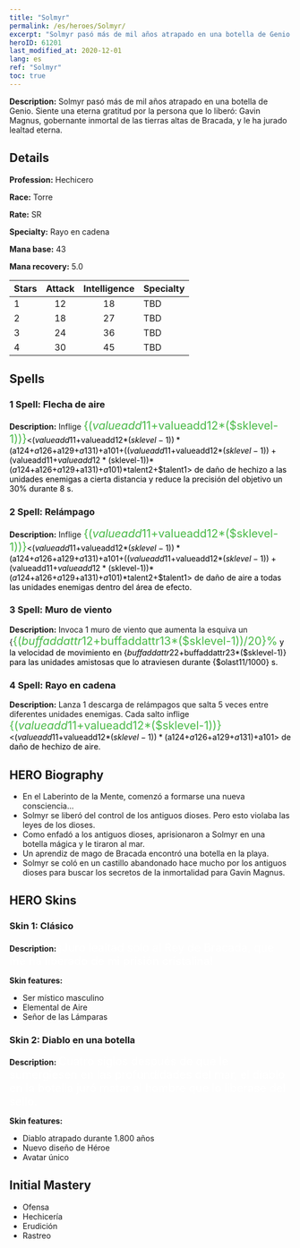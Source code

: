 ```yaml
---
title: "Solmyr"
permalink: /es/heroes/Solmyr/
excerpt: "Solmyr pasó más de mil años atrapado en una botella de Genio. Siente una eterna gratitud por la persona que lo liberó: Gavin Magnus, gobernante inmortal de las tierras altas de Bracada, y le ha jurado lealtad eterna."
heroID: 61201
last_modified_at: 2020-12-01
lang: es
ref: "Solmyr"
toc: true
---
```

 **Description:** Solmyr pasó más de mil años atrapado en una botella de Genio. Siente una eterna gratitud por la persona que lo liberó: Gavin Magnus, gobernante inmortal de las tierras altas de Bracada, y le ha jurado lealtad eterna.
## Details
 **Profession:** Hechicero

 **Race:** Torre

 **Rate:** SR

 **Specialty:** Rayo en cadena

 **Mana base:** 43

 **Mana recovery:** 5.0


  | Stars   |     Attack     |  Intelligence  |      Specialty     |
  |---------|:---------------:|:---------------:|--------------------|
  |    1    | 12 | 18 | TBD |
  |    2    | 18 | 27 | TBD |
  |    3    | 24 | 36 | TBD |
  |    4    | 30 | 45 | TBD |

## Spells
### 1 Spell: Flecha de aire
 **Description:** Inflige <span style="color: #48b946;font-size:20px">{($valueadd11+$valueadd12*($sklevel-1))}</span><span style="color: black"><($valueadd11+$valueadd12*($sklevel-1))*($a124+$a126+$a129+$a131)+$a101+(($valueadd11+$valueadd12*($sklevel-1))+($valueadd11+$valueadd12*($sklevel-1))*($a124+$a126+$a129+$a131)+$a101)*$talent2+$talent1> de daño de hechizo a las unidades enemigas a cierta distancia y reduce la precisión del objetivo un 30% durante 8 s.

### 2 Spell: Relámpago
 **Description:** Inflige <span style="color: #48b946;font-size:20px">{($valueadd11+$valueadd12*($sklevel-1))}</span><span style="color: black"><($valueadd11+$valueadd12*($sklevel-1))*($a124+$a126+$a129+$a131)+$a101+(($valueadd11+$valueadd12*($sklevel-1))+($valueadd11+$valueadd12*($sklevel-1))*($a124+$a126+$a129+$a131)+$a101)*$talent2+$talent1> de daño de aire a todas las unidades enemigas dentro del área de efecto.

### 3 Spell: Muro de viento
 **Description:** Invoca 1 muro de viento que aumenta la esquiva un {<span style="color: #48b946;font-size:20px">{($buffaddattr12+$buffaddattr13*($sklevel-1))/20}%</span><span style="color: black"> y la velocidad de movimiento en {$buffaddattr22+$buffaddattr23*($sklevel-1)} para las unidades amistosas que lo atraviesen durante {$olast11/1000} s.

### 4 Spell: Rayo en cadena
 **Description:** Lanza 1 descarga de relámpagos que salta 5 veces entre diferentes unidades enemigas. Cada salto inflige <span style="color: #48b946;font-size:20px">{($valueadd11+$valueadd12*($sklevel-1))}</span><span style="color: black"><($valueadd11+$valueadd12*($sklevel-1))*($a124+$a126+$a129+$a131)+$a101> de daño de hechizo de aire.


## HERO Biography
   - En el Laberinto de la Mente, comenzó a formarse una nueva consciencia...
   - Solmyr se liberó del control de los antiguos dioses. Pero esto violaba las leyes de los dioses.
   - Como enfadó a los antiguos dioses, aprisionaron a Solmyr en una botella mágica y le tiraron al mar.
   - Un aprendiz de mago de Bracada encontró una botella en la playa.
   - Solmyr se coló en un castillo abandonado hace mucho por los antiguos dioses para buscar los secretos de la inmortalidad para Gavin Magnus.

## HERO Skins
### Skin 1: **Clásico**

 **Description:** <span style="color: #ffffff;font-size:20px">¡Juro lealtad solo al Rey de Bracada, que me ha liberado de mi prisión cristalina! </span>

 **Skin features:** 

   - Ser místico masculino
   - Elemental de Aire
   - Señor de las Lámparas

### Skin 2: **Diablo en una botella**

 **Description:** <span style="color: #ffffff;font-size:20px">Cuatro siglos después de que le sumergiesen en las profundidades del mar, el diablo en la botella juró matar al hombre que lo liberase del sello. </span>

 **Skin features:** 

   - Diablo atrapado durante 1.800 años
   - Nuevo diseño de Héroe
   - Avatar único


## Initial Mastery
   - Ofensa
   - Hechicería
   - Erudición
   - Rastreo
